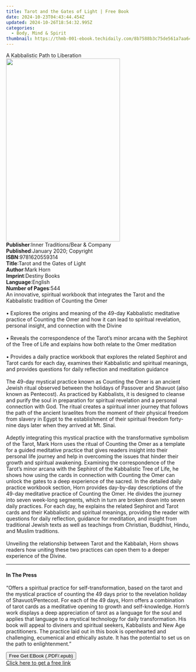 ```yaml
---
title: Tarot and the Gates of Light | Free Book
date: 2024-10-23T04:43:44.454Z
updated: 2024-10-26T18:54:32.995Z
categories:
  - Body, Mind & Spirit
thumbnail: https://thmb-001-ebook.techidaily.com/8b7588b3c75de561a7aa644fc8506ec76d65ca42f9495518b7ea6404f26ad397.jpg
---
```

<main id="book-container">
  <div class="flex flex-col">
    <div class="book-brief flex-1 py-6 px-4 sm:p-6 md:py-10 md:px-8">
      <!-- brief-->
      <div class="book-brief-main">A Kabbalistic Path to Liberation</div>
    </div>
    <div
      class="book-meta-info flex-1 grid gap-4 col-start-1 col-end-3 row-start-1 sm:mb-6 sm:grid-cols-4 lg:gap-6 lg:col-start-2 lg:row-end-6 lg:row-span-6 lg:mb-0"
    >
      <div
        class="book-meta-info-left place-content-center mt-4 p-4 text-sm leading-6 col-start-2 col-span-2 dark:text-slate-400"
      >
        <img
          class="w-full h-500 object-cover rounded-lg sm:h-255 sm:col-span-2 lg:col-span-full"
          src="https://img-001-ebook.techidaily.com/31c6236ee8570b4cc35d4307d2a6c7dec81076a3b488ada9a3c775bb44305a78.jpg"
          alt=""
          width="312"
          height="500"
        />
      </div>
      <div
        class="book-meta-info-right mt-2 col-start-1 row-start-2 col-span-3 self-center"
      >
        <!-- meta data  -->
        <div class="flex flex-col px-4 md:px-8">
          <div class="flex-1">
            <strong>Publisher</strong>:<span class="px-2"
              >Inner Traditions/Bear &amp; Company</span
            >
          </div>
          <div class="flex-1">
            <strong>Published</strong>:<span class="px-2"
              >January 2020; Copyright</span
            >
          </div>
          <div class="flex-1">
            <strong>ISBN</strong>:<span class="px-2">9781620559314</span>
          </div>
          <div class="flex-1">
            <strong>Title</strong>:<span class="px-2"
              >Tarot and the Gates of Light</span
            >
          </div>
          <div class="flex-1">
            <strong>Author</strong>:<span class="px-2">Mark Horn</span>
          </div>
          <div class="flex-1">
            <strong>Imprint</strong>:<span class="px-2">Destiny Books</span>
          </div>
          <div class="flex-1">
            <strong>Language</strong>:<span class="px-2">English</span>
          </div>
          <div class="flex-1">
            <strong>Number of Pages</strong>:<span class="px-2">544</span>
          </div>
        </div>
      </div>
    </div>
    <div class="book-description flex-1 py-6 px-4 sm:p-6 md:py-10 md:px-8">
      <div class="book-description-main">
        <div accordion-content="" id="description">
          An innovative, spiritual workbook that integrates the Tarot and the
          Kabbalistic tradition of Counting the Omer <br /><br />• Explores the
          origins and meaning of the 49-day Kabbalistic meditative practice of
          Counting the Omer and how it can lead to spiritual revelation,
          personal insight, and connection with the Divine <br /><br />• Reveals
          the correspondence of the Tarot’s minor arcana with the Sephirot of
          the Tree of Life and explains how both relate to the Omer meditation
          <br /><br />• Provides a daily practice workbook that explores the
          related Sephirot and Tarot cards for each day, examines their
          Kabbalistic and spiritual meanings, and provides questions for daily
          reflection and meditation guidance <br /><br />The 49-day mystical
          practice known as Counting the Omer is an ancient Jewish ritual
          observed between the holidays of Passover and Shavuot (also known as
          Pentecost). As practiced by Kabbalists, it is designed to cleanse and
          purify the soul in preparation for spiritual revelation and a personal
          connection with God. The ritual creates a spiritual inner journey that
          follows the path of the ancient Israelites from the moment of their
          physical freedom from slavery in Egypt to the establishment of their
          spiritual freedom forty-nine days later when they arrived at Mt.
          Sinai. <br /><br />Adeptly integrating this mystical practice with the
          transformative symbolism of the Tarot, Mark Horn uses the ritual of
          Counting the Omer as a template for a guided meditative practice that
          gives readers insight into their personal life journey and help in
          overcoming the issues that hinder their growth and spiritual
          awakening. Examining the correspondence of the Tarot’s minor arcana
          with the Sephirot of the Kabbalistic Tree of Life, he shows how using
          the cards in connection with Counting the Omer can unlock the gates to
          a deep experience of the sacred. In the detailed daily practice
          workbook section, Horn provides day-by-day descriptions of the 49-day
          meditative practice of Counting the Omer. He divides the journey into
          seven week-long segments, which in turn are broken down into seven
          daily practices. For each day, he explains the related Sephirot and
          Tarot cards and their Kabbalistic and spiritual meanings, providing
          the reader with questions for daily reflection, guidance for
          meditation, and insight from traditional Jewish texts as well as
          teachings from Christian, Buddhist, Hindu, and Muslim traditions.
          <br /><br />Unveiling the relationship between Tarot and the Kabbalah,
          Horn shows readers how uniting these two practices can open them to a
          deeper experience of the Divine.
        </div>
        <div class="accordion-fader"></div>
      </div>
    </div>
    <div class="book-excerpts flex-1 py-6 px-4 sm:p-6 md:py-10 md:px-8">
      <!-- excerpts-->
      <div class="book-excerpts-main">
        <hr />
        <h4 class="placeholder placeholder-heading">
          <span>In The Press</span>
        </h4>
        <p>
          “Offers a spiritual practice for self-transformation, based on the
          tarot and the mystical practice of counting the 49 days prior to the
          revelation holiday of Shavuot/Pentecost. For each of the 49 days, Horn
          offers a combination of tarot cards as a meditative opening to growth
          and self-knowledge. Horn’s work displays a deep appreciation of tarot
          as a language for the soul and applies that language to a mystical
          technology for daily transformation. His book will appeal to diviners
          and spiritual seekers, Kabbalists and New Age practitioners. The
          practice laid out in this book is openhearted and challenging,
          ecumenical and ethically astute. It has the potential to set us on the
          path to enlightenment.”
        </p>
      </div>
    </div>
    <div
      class="book-about-author flex-1 py-6 px-4 sm:p-6 md:py-10 md:px-8"
    ></div>
    <div class="book-free-get flex-1 py-6 px-4 sm:p-6 md:py-10 md:px-8">
      <button
        id="btn-free-get"
        class="bg-blue-500 hover:bg-blue-700 text-white font-bold py-2 px-4 rounded"
      >
        Free Get EBook (.PDF/.epub)
      </button>
      <div id="countdown-display" class="px-2 text-lg mt-2"></div>
      <a
        id="free-link"
        class="hidden bg-blue-500 hover:bg-blue-700 text-white font-bold py-2 px-4 rounded"
        href="https://www.ebooks.com/en-us/book/209676651/tarot-and-the-gates-of-light/mark-horn/"
        target="_blank"
        >Click here to get a free link</a
      >
    </div>
    <script>
      let countdownTime = 0;
      let countdownInterval = null;
      document
        .getElementById('btn-free-get')
        .addEventListener('click', startCountdown);
      function startCountdown() {
        countdownTime = new Date().getTime() + 60000 * 3;
        countdownInterval = setInterval(updateCountdown, 1000);
        document.getElementById('btn-free-get').disabled = true;
        document
          .getElementById('btn-free-get')
          .classList.add('bg-gray-500', 'cursor-not-allowed');
      }
      function updateCountdown() {
        let currentTime = new Date().getTime();
        let timeLeft = countdownTime - currentTime;
        let secondsLeft = Math.floor(timeLeft / 1000);
        document.getElementById('countdown-display').innerHTML =
          `Remaining time: ${secondsLeft} seconds.`;
        if (secondsLeft <= 0) {
          clearInterval(countdownInterval);
          document.getElementById('btn-free-get').classList.add('hidden');
          document.getElementById('free-link').classList.remove('hidden');
          document.getElementById('countdown-display').innerHTML = '';
        }
      }
    </script>
  </div>
</main>

<ins class="adsbygoogle"
      style="display:block"
      data-ad-client="ca-pub-7571918770474297"
      data-ad-slot="8358498916"
      data-ad-format="auto"
      data-full-width-responsive="true"></ins>
    